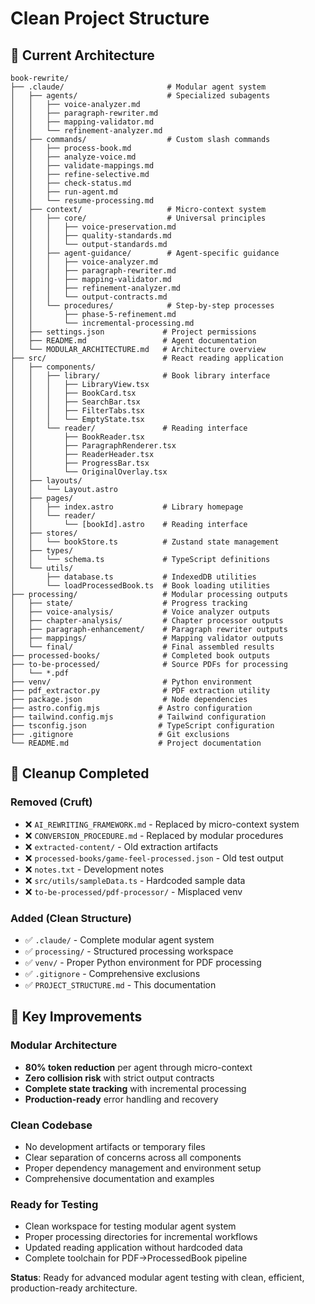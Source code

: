 # Clean Project Structure

## 📁 Current Architecture

```
book-rewrite/
├── .claude/                       # Modular agent system
│   ├── agents/                    # Specialized subagents
│   │   ├── voice-analyzer.md
│   │   ├── paragraph-rewriter.md
│   │   ├── mapping-validator.md
│   │   └── refinement-analyzer.md
│   ├── commands/                  # Custom slash commands
│   │   ├── process-book.md
│   │   ├── analyze-voice.md
│   │   ├── validate-mappings.md
│   │   ├── refine-selective.md
│   │   ├── check-status.md
│   │   ├── run-agent.md
│   │   └── resume-processing.md
│   ├── context/                   # Micro-context system
│   │   ├── core/                  # Universal principles
│   │   │   ├── voice-preservation.md
│   │   │   ├── quality-standards.md
│   │   │   └── output-standards.md
│   │   ├── agent-guidance/        # Agent-specific guidance
│   │   │   ├── voice-analyzer.md
│   │   │   ├── paragraph-rewriter.md
│   │   │   ├── mapping-validator.md
│   │   │   ├── refinement-analyzer.md
│   │   │   └── output-contracts.md
│   │   └── procedures/            # Step-by-step processes
│   │       ├── phase-5-refinement.md
│   │       └── incremental-processing.md
│   ├── settings.json             # Project permissions
│   ├── README.md                 # Agent documentation
│   └── MODULAR_ARCHITECTURE.md   # Architecture overview
├── src/                          # React reading application
│   ├── components/
│   │   ├── library/              # Book library interface
│   │   │   ├── LibraryView.tsx
│   │   │   ├── BookCard.tsx
│   │   │   ├── SearchBar.tsx
│   │   │   ├── FilterTabs.tsx
│   │   │   └── EmptyState.tsx
│   │   └── reader/               # Reading interface
│   │       ├── BookReader.tsx
│   │       ├── ParagraphRenderer.tsx
│   │       ├── ReaderHeader.tsx
│   │       ├── ProgressBar.tsx
│   │       └── OriginalOverlay.tsx
│   ├── layouts/
│   │   └── Layout.astro
│   ├── pages/
│   │   ├── index.astro           # Library homepage
│   │   └── reader/
│   │       └── [bookId].astro    # Reading interface
│   ├── stores/
│   │   └── bookStore.ts          # Zustand state management
│   ├── types/
│   │   └── schema.ts             # TypeScript definitions
│   └── utils/
│       ├── database.ts           # IndexedDB utilities
│       └── loadProcessedBook.ts  # Book loading utilities
├── processing/                   # Modular processing outputs
│   ├── state/                    # Progress tracking
│   ├── voice-analysis/           # Voice analyzer outputs
│   ├── chapter-analysis/         # Chapter processor outputs
│   ├── paragraph-enhancement/    # Paragraph rewriter outputs
│   ├── mappings/                 # Mapping validator outputs
│   └── final/                    # Final assembled results
├── processed-books/              # Completed book outputs
├── to-be-processed/              # Source PDFs for processing
│   └── *.pdf
├── venv/                         # Python environment
├── pdf_extractor.py              # PDF extraction utility
├── package.json                  # Node dependencies
├── astro.config.mjs             # Astro configuration
├── tailwind.config.mjs          # Tailwind configuration
├── tsconfig.json                # TypeScript configuration
├── .gitignore                   # Git exclusions
└── README.md                    # Project documentation
```

## 🧹 Cleanup Completed

### Removed (Cruft)
- ❌ `AI_REWRITING_FRAMEWORK.md` - Replaced by micro-context system
- ❌ `CONVERSION_PROCEDURE.md` - Replaced by modular procedures
- ❌ `extracted-content/` - Old extraction artifacts
- ❌ `processed-books/game-feel-processed.json` - Old test output
- ❌ `notes.txt` - Development notes
- ❌ `src/utils/sampleData.ts` - Hardcoded sample data
- ❌ `to-be-processed/pdf-processor/` - Misplaced venv

### Added (Clean Structure)
- ✅ `.claude/` - Complete modular agent system
- ✅ `processing/` - Structured processing workspace  
- ✅ `venv/` - Proper Python environment for PDF processing
- ✅ `.gitignore` - Comprehensive exclusions
- ✅ `PROJECT_STRUCTURE.md` - This documentation

## 🎯 Key Improvements

### Modular Architecture
- **80% token reduction** per agent through micro-context
- **Zero collision risk** with strict output contracts
- **Complete state tracking** with incremental processing
- **Production-ready** error handling and recovery

### Clean Codebase
- No development artifacts or temporary files
- Clear separation of concerns across all components
- Proper dependency management and environment setup
- Comprehensive documentation and examples

### Ready for Testing
- Clean workspace for testing modular agent system
- Proper processing directories for incremental workflows
- Updated reading application without hardcoded data
- Complete toolchain for PDF→ProcessedBook pipeline

**Status**: Ready for advanced modular agent testing with clean, efficient, production-ready architecture.